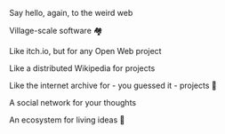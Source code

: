 <!---
Each markdown "paragraph" will be a "marquee" message
They all display one after another horizontally

For now we just want to use paragraphs here and avoid stuff like
headings, links and so on even though they're supported. A link that's hard to click (because it moves) is bad UX
-->

Say hello, again, to the weird web

Village-scale software 🏘️ 

Like itch.io, but for any Open Web project 

Like a distributed Wikipedia for projects

Like the internet archive for - you guessed it - projects 💫

A social network for your thoughts

An ecosystem for living ideas 🌱
